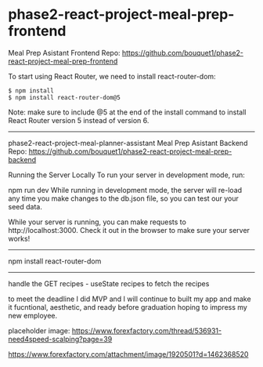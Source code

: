 # phase2-react-project-meal-prep-frontend

Meal Prep Asistant Frontend Repo: https://github.com/bouquet1/phase2-react-project-meal-prep-frontend

To start using React Router, we need to install react-router-dom:

```
$ npm install
$ npm install react-router-dom@5
```

Note: make sure to include @5 at the end of the install command to install React Router version 5 instead of version 6.

---

phase2-react-project-meal-planner-assistant
Meal Prep Asistant Backend Repo: https://github.com/bouquet1/phase2-react-project-meal-prep-backend

Running the Server Locally
To run your server in development mode, run:

npm run dev
While running in development mode, the server will re-load any time you make changes to the db.json file, so you can test our your seed data.

While your server is running, you can make requests to http://localhost:3000. Check it out in the browser to make sure your server works!

---

npm install react-router-dom

---

handle the GET recipes - useState recipes to fetch the recipes

to meet the deadline I did MVP and I will continue to built my app and make it fucntional, aesthetic, and ready before graduation hoping to impress my new employee.

placeholder image:
https://www.forexfactory.com/thread/536931-need4speed-scalping?page=39

https://www.forexfactory.com/attachment/image/1920501?d=1462368520
